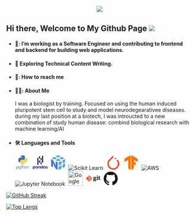 <div id="header" align="center">
  <img src="https://media.giphy.com/media/q6RoNkLlFNjaw/giphy.gif" width="100"/>
</div>

<h2>
  Hi there, Welcome to My Github Page 
  <img src="https://media.giphy.com/media/hvRJCLFzcasrR4ia7z/giphy.gif" width="30px"/>
</h2> 

- #### 🦾: I’m working as a Software Engineer and contributing to frontend and backend for building web applications.

- #### :seedling: Exploring Technical Content Writing.

- #### 📧: How to reach me

- #### 👩‍💻: About Me
    I was a biologist by training. Focused on using the human induced pluripotent stem cell to study and model neurodegearativee diseases. during my last position at a biotech, I was introucted to a new combination of study human disease: combind biological research with machine learning/AI

- #### :hammer_and_wrench: Languages and Tools
  <div>
   <img src="https://github.com/devicons/devicon/blob/master/icons/python/python-original-wordmark.svg" title="Python" alt="Python" width="40" height="40"/>&nbsp;
    <img src="https://github.com/devicons/devicon/blob/master/icons/pandas/pandas-original-wordmark.svg" title="Pandas" alt="Pandas" width="40" height="40"/>&nbsp;
    <img src="https://github.com/devicons/devicon/blob/master/icons/numpy/numpy-original.svg" title="Numpy" alt="Numpy" width="40" height="40"/>&nbsp;
     <img src="https://upload.wikimedia.org/wikipedia/commons/0/05/Scikit_learn_logo_small.svg" title="Scikit Learn" alt="Scikit Learn" width="40" height="40"/>&nbsp;
    <img src="https://github.com/devicons/devicon/blob/master/icons/pytorch/pytorch-original.svg" title="Pytroch" alt="Pytroch" width="40" height="40"/>&nbsp;
    <img src=https://github.com/devicons/devicon/blob/master/icons/tensorflow/tensorflow-original.svg title="TensorFlow" alt="TensorFlow" width="40" height="40"/>&nbsp;
    <img src="https://upload.wikimedia.org/wikipedia/commons/9/93/Amazon_Web_Services_Logo.svg" title="AWS" alt="AWS" width="40" height="40"/>&nbsp;
    <img src="https://upload.wikimedia.org/wikipedia/commons/3/38/Jupyter_logo.svg" title="Jupyter Notebook" alt="Jupyter Notebook" width="40" height="40"/>&nbsp;
     <img src="https://upload.wikimedia.org/wikipedia/commons/d/d0/Google_Colaboratory_SVG_Logo.svg" title="Google Collab" **alt="Google Collab" width="40" height="40"/>&nbsp;
   <img src="https://github.com/devicons/devicon/blob/master/icons/git/git-original-wordmark.svg" title="Git" **alt="Git" width="40" height="40"/>&nbsp;
    <img src="https://github.com/devicons/devicon/blob/master/icons/github/github-original.svg" title="Github" alt="Github" width="40" height="40"/>
 </div>




  [![GitHub Streak](http://github-readme-streak-stats.herokuapp.com?user=meiliangpan&theme=dark&background=000000)](https://git.io/streak-stats)

  [![Top Langs](https://github-readme-stats.vercel.app/api/top-langs/?username=meiliangpan&layout=compact&theme=vision-friendly-dark)](https://github.com/anuraghazra/github-readme-stats)


